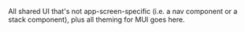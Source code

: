All shared UI that's not app-screen-specific (i.e. a nav component or a stack component), plus all theming for MUI goes here.
